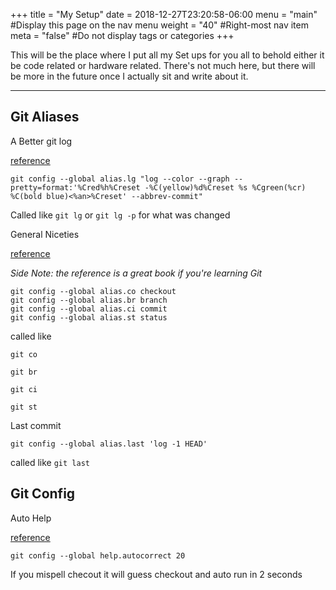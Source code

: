 +++
title = "My Setup"
date = 2018-12-27T23:20:58-06:00
menu = "main" #Display this page on the nav menu
weight = "40" #Right-most nav item
meta = "false" #Do not display tags or categories
+++

This will be the place where I put all my Set ups for you all to behold either it be code related or hardware related. There's not much here, but there will be more in the future once I actually sit and write about it.

----------

## Git Aliases
A Better git log 

[reference](https://coderwall.com/p/euwpig/a-better-git-log)
```gitconfig
git config --global alias.lg "log --color --graph --pretty=format:'%Cred%h%Creset -%C(yellow)%d%Creset %s %Cgreen(%cr) %C(bold blue)<%an>%Creset' --abbrev-commit"
```
Called like
`git lg` or `git lg -p` for what was changed


General Niceties

[reference](https://git-scm.com/book/en/v2/Git-Basics-Git-Aliases)

_Side Note: the reference is a great book if you're learning Git_
```git config
git config --global alias.co checkout
git config --global alias.br branch
git config --global alias.ci commit
git config --global alias.st status
```
called like

`git co`

`git br`

`git ci`

`git st`

Last commit
```git config
git config --global alias.last 'log -1 HEAD'
```
called like `git last`

## Git Config
Auto Help 

[reference](https://git-scm.com/book/en/v2/Customizing-Git-Git-Configuration#_code_help_autocorrect_code)
```git config
git config --global help.autocorrect 20
```
If you mispell checout it will guess checkout and auto run in 2 seconds
